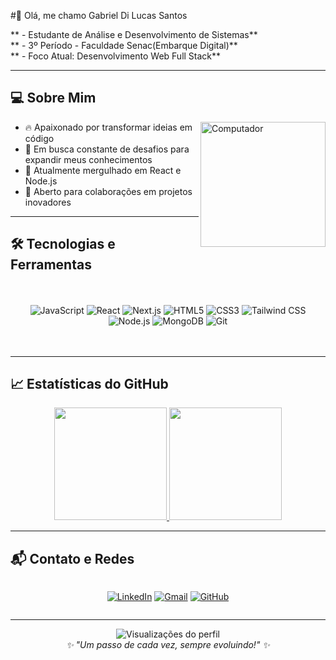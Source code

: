 <link rel="stylesheet" type='text/css' href="https://cdn.jsdelivr.net/gh/devicons/devicon@latest/devicon.min.css"/>
          
#👋 Olá, me chamo Gabriel Di Lucas Santos 

** - Estudante de Análise e Desenvolvimento de Sistemas**  
** - 3º Período - Faculdade Senac(Embarque Digital)**  
** - Foco Atual: Desenvolvimento Web Full Stack**

---

## 💻 Sobre Mim

<p align="justify">
  <img src="https://raw.githubusercontent.com/MicaelliMedeiros/micaellimedeiros/master/image/computer.gif" width="200px" align="right" alt="Computador">
  
- 🔥 Apaixonado por transformar ideias em código
- 🚀 Em busca constante de desafios para expandir meus conhecimentos
- 🌱 Atualmente mergulhado em React e Node.js
- 🤝 Aberto para colaborações em projetos inovadores
</p>

---

## 🛠️ Tecnologias e Ferramentas

<div align="center" style="display: grid; grid-template-columns: repeat(auto-fit, minmax(120px, 1fr)); gap: 12px; padding: 20px;">

![JavaScript](https://img.shields.io/badge/JavaScript-F7DF1E?style=for-the-badge&logo=javascript&logoColor=black) 
![React](https://img.shields.io/badge/React-61DAFB?style=for-the-badge&logo=react&logoColor=black)
![Next.js](https://img.shields.io/badge/Next.js-000000?style=for-the-badge&logo=nextdotjs&logoColor=white)
![HTML5](https://img.shields.io/badge/HTML5-E34F26?style=for-the-badge&logo=html5&logoColor=white)
![CSS3](https://img.shields.io/badge/CSS3-1572B6?style=for-the-badge&logo=css3&logoColor=white)
![Tailwind CSS](https://img.shields.io/badge/Tailwind_CSS-38B2AC?style=for-the-badge&logo=tailwind-css&logoColor=white)
![Node.js](https://img.shields.io/badge/Node.js-339933?style=for-the-badge&logo=nodedotjs&logoColor=white)
![MongoDB](https://img.shields.io/badge/MongoDB-47A248?style=for-the-badge&logo=mongodb&logoColor=white)
![Git](https://img.shields.io/badge/Git-F05032?style=for-the-badge&logo=git&logoColor=white)

</div>

---

## 📈 Estatísticas do GitHub

<div align="center">
  <a href="https://github.com/dilucas00">
    <img height="180em" src="https://github-readme-stats.vercel.app/api?username=dilucas00&show_icons=true&theme=dark&include_all_commits=true&count_private=true&cache_breaker=1"/>
    <img height="180em" src="https://github-readme-stats.vercel.app/api/top-langs/?username=dilucas00&layout=compact&langs_count=7&theme=dark&cache_breaker=1"/>
  </a>
</div>


---

## 📬 Contato e Redes

<div align="center" style="display: flex; gap: 15px; justify-content: center">

[![LinkedIn](https://img.shields.io/badge/LinkedIn-0077B5?style=for-the-badge&logo=linkedin&logoColor=white)](https://www.linkedin.com/in/gabriel-dilucas-santos)
[![Gmail](https://img.shields.io/badge/Gmail-D14836?style=for-the-badge&logo=gmail&logoColor=white)](mailto:gabrieldilucas00@gmail.com)
[![GitHub](https://img.shields.io/badge/GitHub-100000?style=for-the-badge&logo=github&logoColor=white)](https://github.com/dilucas00)

</div>

---

<p align="center">
  <img src="https://komarev.com/ghpvc/?username=dilucas00&color=blueviolet" alt="Visualizações do perfil">
  <br>
  <em>✨ "Um passo de cada vez, sempre evoluindo!" ✨</em>
</p>
